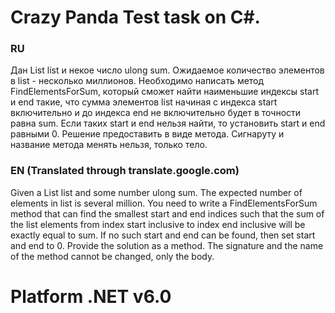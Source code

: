 
# Crazy Panda Test task on C#. 

### RU

Дан List<uint> list и некое число ulong sum. Ожидаемое количество элементов в list - несколько миллионов. Необходимо написать метод FindElementsForSum, который сможет найти наименьшие индексы start и end такие, что сумма элементов list начиная с индекса start включительно и до индекса end не включительно будет в точности равна sum. Если таких start и end нельзя найти, то установить start и end равными 0. Решение предоставить в виде метода. Сигнаруту и название метода менять нельзя, только тело.


### EN (Translated through translate.google.com)

Given a List<uint> list and some number ulong sum. The expected number of elements in list is several million. You need to write a FindElementsForSum method that can find the smallest start and end indices such that the sum of the list elements from index start inclusive to index end inclusive will be exactly equal to sum. If no such start and end can be found, then set start and end to 0. Provide the solution as a method. The signature and the name of the method cannot be changed, only the body.

# Platform .NET v6.0